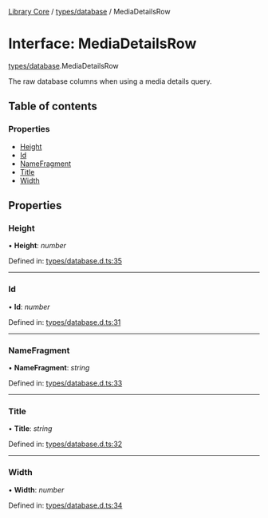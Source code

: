 [Library Core](../README.md) / [types/database](../modules/types_database.md) / MediaDetailsRow

# Interface: MediaDetailsRow

[types/database](../modules/types_database.md).MediaDetailsRow

The raw database columns when using a media details query.

## Table of contents

### Properties

- [Height](types_database.mediadetailsrow.md#height)
- [Id](types_database.mediadetailsrow.md#id)
- [NameFragment](types_database.mediadetailsrow.md#namefragment)
- [Title](types_database.mediadetailsrow.md#title)
- [Width](types_database.mediadetailsrow.md#width)

## Properties

### Height

• **Height**: *number*

Defined in: [types/database.d.ts:35](https://github.com/BenShelton/library-api/blob/master/packages/core/types/database.d.ts#L35)

___

### Id

• **Id**: *number*

Defined in: [types/database.d.ts:31](https://github.com/BenShelton/library-api/blob/master/packages/core/types/database.d.ts#L31)

___

### NameFragment

• **NameFragment**: *string*

Defined in: [types/database.d.ts:33](https://github.com/BenShelton/library-api/blob/master/packages/core/types/database.d.ts#L33)

___

### Title

• **Title**: *string*

Defined in: [types/database.d.ts:32](https://github.com/BenShelton/library-api/blob/master/packages/core/types/database.d.ts#L32)

___

### Width

• **Width**: *number*

Defined in: [types/database.d.ts:34](https://github.com/BenShelton/library-api/blob/master/packages/core/types/database.d.ts#L34)
